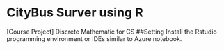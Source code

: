 # CityBus Surver using R 
 [Course Project] Discrete Mathematic for CS
##Setting
Install the Rstudio programming environment or IDEs similar to Azure notebook.
